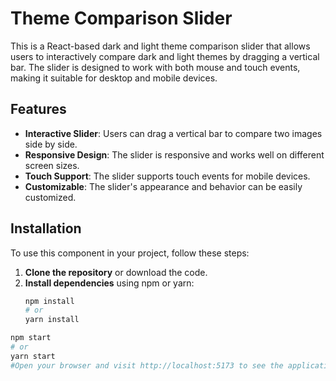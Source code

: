 # Theme Comparison Slider

This is a React-based dark and light theme comparison slider that allows users to interactively compare dark and light themes by dragging a vertical bar. The slider is designed to work with both mouse and touch events, making it suitable for desktop and mobile devices.

## Features

- **Interactive Slider**: Users can drag a vertical bar to compare two images side by side.
- **Responsive Design**: The slider is responsive and works well on different screen sizes.
- **Touch Support**: The slider supports touch events for mobile devices.
- **Customizable**: The slider's appearance and behavior can be easily customized.

## Installation

To use this component in your project, follow these steps:

1. **Clone the repository** or download the code.
2. **Install dependencies** using npm or yarn:
   ```bash
   npm install
   # or
   yarn install
  ```bash
  npm start
  # or
  yarn start
#Open your browser and visit http://localhost:5173 to see the application in action.
